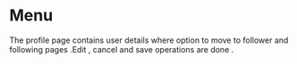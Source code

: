 # Menu

The profile  page contains user details where option to move to follower and following pages .Edit , cancel and save operations are done . 
